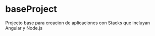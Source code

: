 # baseProject
Projecto base para creacion de aplicaciones con Stacks que incluyan Angular y Node.js
